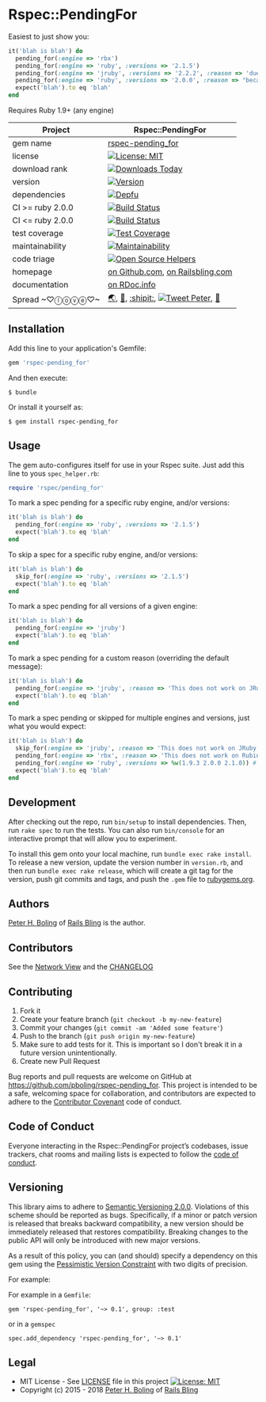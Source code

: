 # Rspec::PendingFor

Easiest to just show you:

```ruby
it('blah is blah') do
  pending_for(:engine => 'rbx')
  pending_for(:engine => 'ruby', :versions => '2.1.5')
  pending_for(:engine => 'jruby', :versions => '2.2.2', :reason => 'due to a bug in Ruby')
  pending_for(:engine => 'ruby', :versions => '2.0.0', :reason => "because I don't have the time")
  expect('blah').to eq 'blah'
end
```

Requires Ruby 1.9+ (any engine)

| Project                 |  Rspec::PendingFor |
|------------------------ | ----------------------- |
| gem name                |  [rspec-pending_for](https://rubygems.org/gems/rspec-pending_for) |
| license                 |  [![License: MIT](https://img.shields.io/badge/License-MIT-green.svg)](https://opensource.org/licenses/MIT) |
| download rank           |  [![Downloads Today](https://img.shields.io/gem/rd/rspec-pending_for.svg)](https://github.com/pboling/rspec-pending_for) |
| version                 |  [![Version](https://img.shields.io/gem/v/rspec-pending_for.svg)](https://rubygems.org/gems/rspec-pending_for) |
| dependencies            |  [![Depfu](https://badges.depfu.com/badges/79867e590f063376f40b031a1447c215/count.svg)](https://depfu.com/github/pboling/rspec-pending_for?project_id=5865) |
| CI >= ruby 2.0.0        |  [![Build Status](https://img.shields.io/endpoint.svg?url=https%3A%2F%2Factions-badge.atrox.dev%2Fpboling%2Frspec-pending_for%2Fbadge&style=flat)](https://actions-badge.atrox.dev/pboling/rspec-pending_for/goto) |
| CI <= ruby 2.0.0        |  [![Build Status](https://travis-ci.com/pboling/rspec-pending_for.svg?branch=master)](https://travis-ci.com/pboling/rspec-pending_for) |
| test coverage           |  [![Test Coverage](https://api.codeclimate.com/v1/badges/266bc0935f185153cce4/test_coverage)](https://codeclimate.com/github/pboling/rspec-pending_for/test_coverage) |
| maintainability         |  [![Maintainability](https://api.codeclimate.com/v1/badges/266bc0935f185153cce4/maintainability)](https://codeclimate.com/github/pboling/rspec-pending_for/maintainability) |
| code triage             |  [![Open Source Helpers](https://www.codetriage.com/pboling/rspec-pending_for/badges/users.svg)](https://www.codetriage.com/pboling/rspec-pending_for) |
| homepage                |  [on Github.com][homepage], [on Railsbling.com][blogpage] |
| documentation           |  [on RDoc.info][documentation] |
| Spread ~♡ⓛⓞⓥⓔ♡~      |  [🌏](https://about.me/peter.boling), [👼](https://angel.co/peter-boling), [:shipit:](http://coderwall.com/pboling), [![Tweet Peter](https://img.shields.io/twitter/follow/galtzo.svg?style=social&label=Follow)](http://twitter.com/galtzo), [🌹](https://nationalprogressiveparty.org) |

## Installation

Add this line to your application's Gemfile:

```ruby
gem 'rspec-pending_for'
```

And then execute:

    $ bundle

Or install it yourself as:

    $ gem install rspec-pending_for

## Usage

The gem auto-configures itself for use in your Rspec suite.  Just add this line to yous `spec_helper.rb`:

```ruby
require 'rspec/pending_for'
```

To mark a spec pending for a specific ruby engine, and/or versions:

```ruby
it('blah is blah') do
  pending_for(:engine => 'ruby', :versions => '2.1.5')
  expect('blah').to eq 'blah'
end
```

To skip a spec for a specific ruby engine, and/or versions:

```ruby
it('blah is blah') do
  skip_for(:engine => 'ruby', :versions => '2.1.5')
  expect('blah').to eq 'blah'
end
```

To mark a spec pending for all versions of a given engine:

```ruby
it('blah is blah') do
  pending_for(:engine => 'jruby')
  expect('blah').to eq 'blah'
end
```

To mark a spec pending for a custom reason (overriding the default message):

```ruby
it('blah is blah') do
  pending_for(:engine => 'jruby', :reason => 'This does not work on JRuby')
  expect('blah').to eq 'blah'
end
```

To mark a spec pending or skipped for multiple engines and versions, just what you would expect:

```ruby
it('blah is blah') do
  skip_for(:engine => 'jruby', :reason => 'This does not work on JRuby so skipping for now') # All JRuby versions will be skipped
  pending_for(:engine => 'rbx', :reason => 'This does not work on Rubinius so pending for now') # All rbx versions will be pending
  pending_for(:engine => 'ruby', :versions => %w(1.9.3 2.0.0 2.1.0)) # uses the default message
  expect('blah').to eq 'blah'
end
```


## Development

After checking out the repo, run `bin/setup` to install dependencies. Then, run `rake spec` to run the tests. You can also run `bin/console` for an interactive prompt that will allow you to experiment.

To install this gem onto your local machine, run `bundle exec rake install`. To release a new version, update the version number in `version.rb`, and then run `bundle exec rake release`, which will create a git tag for the version, push git commits and tags, and push the `.gem` file to [rubygems.org](https://rubygems.org).


## Authors

[Peter H. Boling][peterboling] of [Rails Bling][railsbling] is the author.

## Contributors

See the [Network View](https://github.com/pboling/rspec-pending_for/network) and the [CHANGELOG](https://github.com/pboling/rspec-pending_for/blob/master/CHANGELOG.md)

## Contributing

1. Fork it
2. Create your feature branch (`git checkout -b my-new-feature`)
3. Commit your changes (`git commit -am 'Added some feature'`)
4. Push to the branch (`git push origin my-new-feature`)
5. Make sure to add tests for it. This is important so I don't break it in a future version unintentionally.
6. Create new Pull Request

Bug reports and pull requests are welcome on GitHub at https://github.com/pboling/rspec-pending_for. This project is intended to be a safe, welcoming space for collaboration, and contributors are expected to adhere to the [Contributor Covenant](http://contributor-covenant.org) code of conduct.

## Code of Conduct

Everyone interacting in the Rspec::PendingFor project’s codebases, issue trackers, chat rooms and mailing lists is expected to follow the [code of conduct](https://github.com/pboling/rspec-pending_for/blob/master/CODE_OF_CONDUCT.md).

## Versioning

This library aims to adhere to [Semantic Versioning 2.0.0][semver].
Violations of this scheme should be reported as bugs. Specifically,
if a minor or patch version is released that breaks backward
compatibility, a new version should be immediately released that
restores compatibility. Breaking changes to the public API will
only be introduced with new major versions.

As a result of this policy, you can (and should) specify a
dependency on this gem using the [Pessimistic Version Constraint][pvc] with two digits of precision.

For example:

For example in a `Gemfile`:

    gem 'rspec-pending_for', '~> 0.1', group: :test

or in a `gemspec`

    spec.add_dependency 'rspec-pending_for', '~> 0.1'

## Legal

* MIT License - See [LICENSE][license] file in this project [![License: MIT](https://img.shields.io/badge/License-MIT-green.svg)](https://opensource.org/licenses/MIT)
* Copyright (c) 2015 - 2018 [Peter H. Boling][peterboling] of [Rails Bling][railsbling]

[semver]: http://semver.org/
[pvc]: http://guides.rubygems.org/patterns/#pessimistic-version-constraint
[documentation]: http://rdoc.info/github/pboling/rspec-pending_for/frames
[homepage]: https://github.com/pboling/rspec-pending_for
[blogpage]: http://www.railsbling.com/tags/rspec-pending_for/
[license]: LICENSE
[railsbling]: http://www.railsbling.com
[peterboling]: https://about.me/peter.boling
[refugees]: https://www.crowdrise.com/helprefugeeswithhopefortomorrowliberia/fundraiser/peterboling
[gplus]: https://plus.google.com/+PeterBoling/posts
[topcoder]: https://www.topcoder.com/members/pboling/
[angellist]: https://angel.co/peter-boling
[coderwall]: http://coderwall.com/pboling
[twitter]: http://twitter.com/galtzo
